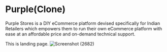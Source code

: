 # Purple(Clone)
Purple Stores is a DIY eCommerce platform devised specifically for Indian Retailers which empowers them to run their own eCommerce platform with ease at an affordable price and on-demand technical support.

This is landing page.
![Screenshot (2682)](https://github.com/prabhatgupta11/Purple_Clone/assets/112754634/000f91a5-398e-4239-b012-d17f57ec1470)

